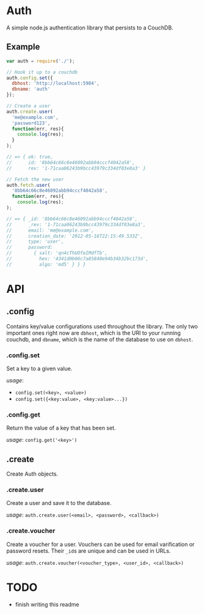 # Auth

A simple node.js authentication library that persists to a CouchDB. 

## Example
```javascript
var auth = require('./');

// Hook it up to a couchdb
auth.config.set({
  dbhost: 'http://localhost:5984',
  dbname: 'auth'
});

// Create a user
auth.create.user(
  'me@example.com', 
  'password123', 
  function(err, res){
    console.log(res); 
  }
);

// => { ok: true,
//      id: '8bb64c66c8e46092abb94cccf4042a58',
//      rev: '1-71caa06243b9bcc43979c334df03e8a3' }

// Fetch the new user
auth.fetch.user(
  '8bb64c66c8e46092abb94cccf4042a58', 
  function(err, res){
    console.log(res);
);

// => { _id: '8bb64c66c8e46092abb94cccf4042a58',
//      _rev: '1-71caa06243b9bcc43979c334df03e8a3',
//      email: 'me@example.com',
//      creation_date: '2012-05-16T22:15:49.533Z',
//      type: 'user',
//      password: 
//        { salt: 'qn4cThUOfeIMdfTb',
//          hex: '4341d0b06c7a85840e94b34b32bc173d',
//          algo: 'md5' } } }
```

# API

## .config

Contains key/value configurations used throughout the library. The only two
important ones right now are `dbhost`, which is the URI to your running
couchdb, and `dbname`, which is the name of the database to use on `dbhost`.

### .config.set

Set a key to a given value.

*usage*: 
- `config.set(<key>, <value>)`
- `config.set({<key:value>, <key:value>...})`


### .config.get

Return the value of a key that has been set.

*usage*: `config.get('<key>')`


## .create

Create Auth objects.

### .create.user

Create a user and save it to the database.

*usage*: `auth.create.user(<email>, <password>, <callback>)`

### .create.voucher

Create a voucher for a user. Vouchers can be used for email varification or
password resets. Their `_id`s are unique and can be used in URLs.

*usage*: `auth.create.voucher(<voucher_type>, <user_id>, <callback>)`


# TODO

- finish writing this readme

